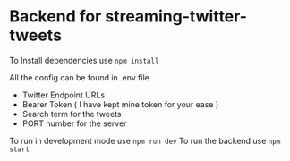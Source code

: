 # Backend for streaming-twitter-tweets

To Install dependencies use `npm install`

All the config can be found in .env file
- Twitter Endpoint URLs
- Bearer Token ( I have kept mine token for your ease )
- Search term for the tweets
- PORT number for the server

To run in development mode use `npm run dev`
To run the backend use `npm start`

